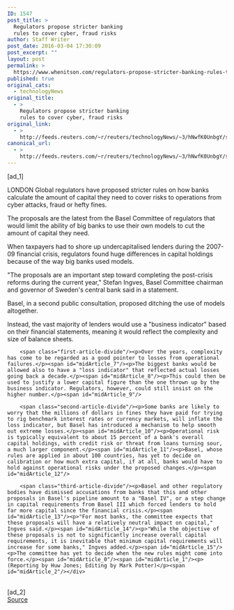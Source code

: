 ```yaml
---
ID: 1547
post_title: >
  Regulators propose stricter banking
  rules to cover cyber, fraud risks
author: Staff Writer
post_date: 2016-03-04 17:30:09
post_excerpt: ""
layout: post
permalink: >
  https://www.whenitson.com/regulators-propose-stricter-banking-rules-to-cover-cyber-fraud-risks/
published: true
original_cats:
  - technologyNews
original_title:
  - >
    Regulators propose stricter banking
    rules to cover cyber, fraud risks
original_link:
  - >
    http://feeds.reuters.com/~r/reuters/technologyNews/~3/hNwfK0UnbgY/story01.htm
canonical_url:
  - >
    http://feeds.reuters.com/~r/reuters/technologyNews/~3/hNwfK0UnbgY/story01.htm
---
```

 [ad_1]
<br><div id="articleText">
<span id="midArticle_start"/>

<span id="midArticle_0"/><span class="focusParagraph" readability="4"><p><span class="articleLocation">LONDON</span> Global regulators have proposed stricter rules on how banks calculate the amount of capital they need to cover risks to operations from cyber attacks, fraud or hefty fines.</p></span><span id="midArticle_1"/><p>The proposals are the latest from the Basel Committee of regulators that would limit the ability of big banks to use their own models to cut the amount of capital they need.</p><span id="midArticle_2"/><p>When taxpayers had to shore up undercapitalised lenders during the 2007-09 financial crisis, regulators found huge differences in capital holdings because of the way big banks used models.</p><span id="midArticle_3"/><p>"The proposals are an important step toward completing the post-crisis reforms during the current year," Stefan Ingves, Basel Committee chairman and governor of Sweden's central bank said in a statement.</p><span id="midArticle_4"/><p>Basel, in a second public consultation, proposed ditching the use of models altogether.</p><span id="midArticle_5"/><p>Instead, the vast majority of lenders would use a "business indicator" based on their financial statements, meaning it would reflect the complexity and size of balance sheets.</p><span id="midArticle_6"/>
        
        <span class="first-article-divide"/><p>Over the years, complexity has come to be regarded as a good pointer to losses from operational failures.</p><span id="midArticle_7"/><p>The biggest banks would be allowed also to have a "loss indicator" that reflected actual losses going back a decade.</p><span id="midArticle_8"/><p>This could then be used to justify a lower capital figure than the one thrown up by the business indicator. Regulators, however, could still insist on the higher number.</p><span id="midArticle_9"/>
        
        <span class="second-article-divide"/><p>Some banks are likely to worry that the millions of dollars in fines they have paid for trying to rig benchmark interest rates or currency markets, will inflate the loss indicator, but Basel has introduced a mechanism to help smooth out extreme losses.</p><span id="midArticle_10"/><p>Operational risk is typically equivalent to about 15 percent of a bank's overall capital holdings, with credit risk or threat from loans turning sour, a much larger component.</p><span id="midArticle_11"/><p>Basel, whose rules are applied in about 100 countries, has yet to decide on calibration or how much extra capital, if at all, banks would have to hold against operational risks under the proposed changes.</p><span id="midArticle_12"/>
        
        <span class="third-article-divide"/><p>Basel and other regulatory bodies have dismissed accusations from banks that this and other proposals in Basel's pipeline amount to a "Basel IV", or a step change in capital requirements from Basel III which forced lenders to hold far more capital since the financial crisis.</p><span id="midArticle_13"/><p>"For most banks, the committee expects that these proposals will have a relatively neutral impact on capital," Ingves said.</p><span id="midArticle_14"/><p>"While the objective of these proposals is not to significantly increase overall capital requirements, it is inevitable that minimum capital requirements will increase for some banks," Ingves added.</p><span id="midArticle_15"/><p>The committee has yet to decide when the new rules might come into force.</p><span id="midArticle_0"/><span id="midArticle_1"/><p> (Reporting by Huw Jones; Editing by Mark Potter)</p><span id="midArticle_2"/></div>
<br>[ad_2]
<br><a href="http://feeds.reuters.com/~r/reuters/technologyNews/~3/hNwfK0UnbgY/story01.htm">Source </a>